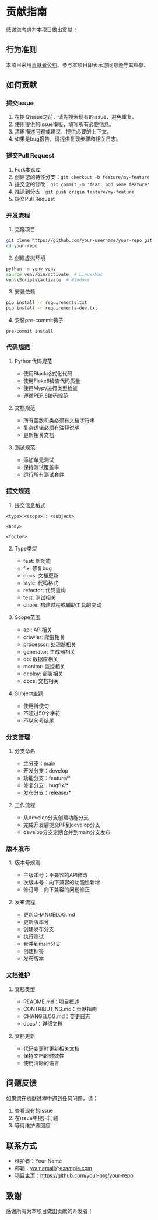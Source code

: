 # 贡献指南

感谢您考虑为本项目做出贡献！

## 行为准则

本项目采用[贡献者公约](https://www.contributor-covenant.org/zh-cn/version/2/0/code_of_conduct/)。参与本项目即表示您同意遵守其条款。

## 如何贡献

### 提交Issue

1. 在提交issue之前，请先搜索现有的issue，避免重复。
2. 使用提供的issue模板，填写所有必要信息。
3. 清晰描述问题或建议，提供必要的上下文。
4. 如果是bug报告，请提供复现步骤和相关日志。

### 提交Pull Request

1. Fork本仓库
2. 创建您的特性分支：`git checkout -b feature/my-feature`
3. 提交您的修改：`git commit -m 'feat: add some feature'`
4. 推送到分支：`git push origin feature/my-feature`
5. 提交Pull Request

### 开发流程

1. 克隆项目
```bash
git clone https://github.com/your-username/your-repo.git
cd your-repo
```

2. 创建虚拟环境
```bash
python -m venv venv
source venv/bin/activate  # Linux/Mac
venv\Scripts\activate  # Windows
```

3. 安装依赖
```bash
pip install -r requirements.txt
pip install -r requirements-dev.txt
```

4. 安装pre-commit钩子
```bash
pre-commit install
```

### 代码规范

1. Python代码规范
   - 使用Black格式化代码
   - 使用Flake8检查代码质量
   - 使用Mypy进行类型检查
   - 遵循PEP 8编码规范

2. 文档规范
   - 所有函数和类必须有文档字符串
   - 复杂逻辑必须有注释说明
   - 更新相关文档

3. 测试规范
   - 添加单元测试
   - 保持测试覆盖率
   - 运行所有测试套件

### 提交规范

1. 提交信息格式
```
<type>(<scope>): <subject>

<body>

<footer>
```

2. Type类型
   - feat: 新功能
   - fix: 修复bug
   - docs: 文档更新
   - style: 代码格式
   - refactor: 代码重构
   - test: 测试相关
   - chore: 构建过程或辅助工具的变动

3. Scope范围
   - api: API相关
   - crawler: 爬虫相关
   - processor: 处理器相关
   - generator: 生成器相关
   - db: 数据库相关
   - monitor: 监控相关
   - deploy: 部署相关
   - docs: 文档相关

4. Subject主题
   - 使用祈使句
   - 不超过50个字符
   - 不以句号结尾

### 分支管理

1. 分支命名
   - 主分支：main
   - 开发分支：develop
   - 功能分支：feature/*
   - 修复分支：bugfix/*
   - 发布分支：release/*

2. 工作流程
   - 从develop分支创建功能分支
   - 完成开发后提交PR到develop分支
   - develop分支定期合并到main分支发布

### 版本发布

1. 版本号规则
   - 主版本号：不兼容的API修改
   - 次版本号：向下兼容的功能性新增
   - 修订号：向下兼容的问题修正

2. 发布流程
   - 更新CHANGELOG.md
   - 更新版本号
   - 创建发布分支
   - 执行测试
   - 合并到main分支
   - 创建标签
   - 发布版本

### 文档维护

1. 文档类型
   - README.md：项目概述
   - CONTRIBUTING.md：贡献指南
   - CHANGELOG.md：变更日志
   - docs/：详细文档

2. 文档更新
   - 代码变更时更新相关文档
   - 保持文档的时效性
   - 使用清晰的语言

## 问题反馈

如果您在贡献过程中遇到任何问题，请：

1. 查看现有的issue
2. 在issue中提出问题
3. 等待维护者回应

## 联系方式

- 维护者：Your Name
- 邮箱：your.email@example.com
- 项目主页：https://github.com/your-org/your-repo

## 致谢

感谢所有为本项目做出贡献的开发者！ 